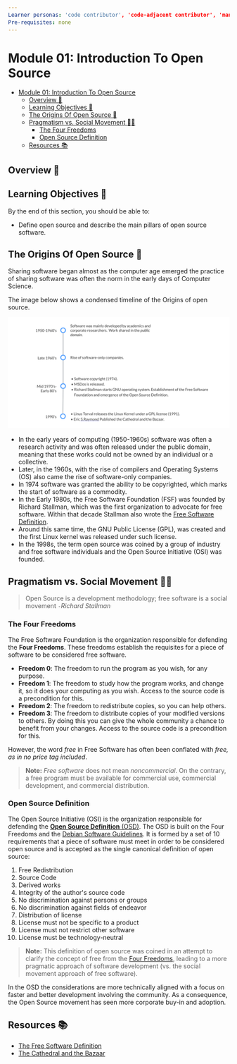 ```yaml
---
Learner personas: 'code contributor', 'code-adjacent contributor', 'manager/stakeholder'
Pre-requisites: none
---
```


# Module 01: Introduction To Open Source

- [Module 01: Introduction To Open Source](#module-01-introduction-to-open-source)
  - [Overview 🧭](#overview-)
  - [Learning Objectives 🧠](#learning-objectives-)
  - [The Origins Of Open Source 🌱](#the-origins-of-open-source-)
  - [Pragmatism vs. Social Movement ✊🏾](#pragmatism-vs-social-movement-)
    - [The Four Freedoms](#the-four-freedoms)
    - [Open Source Definition](#open-source-definition)
  - [Resources 📚](#resources-)

## Overview 🧭

## Learning Objectives 🧠

By the end of this section, you should be able to:

* Define open source and describe the main pillars of open source software.

## The Origins Of Open Source 🌱

Sharing software began almost as the computer age emerged the practice of sharing software was often the norm in the early days of Computer Science.

The image below shows a condensed timeline of the Origins of open source.

![Timeline of the Origins of open source](./images/OSS-early-timeline.svg)

* In the early years of computing (1950-1960s) software was often a research activity and was often released under the public domain, meaning that these works could not be owned by an individual or a collective.
* Later, in the 1960s, with the rise of compilers and Operating Systems (OS) also came the rise of software-only companies.
* In 1974 software was granted the ability to be copyrighted, which marks the start of software as a commodity.
* In the Early 1980s, the Free Software Foundation (FSF) was founded by Richard Stallman, which was the first organization to advocate for free software. Within that decade Stallman also wrote the [Free Software Definition][free-software-definition].
* Around this same time, the GNU Public License (GPL), was created and the first Linux kernel was released under such license.
* In the 1998s, the term open source was coined by a group of industry and free software individuals and the Open Source Initiative (OSI) was founded.

## Pragmatism vs. Social Movement ✊🏾

> Open Source is a development methodology; free software is a social movement
> `-`*Richard Stallman*

### The Four Freedoms

The Free Software Foundation is the organization responsible for defending the **Four Freedoms**. These freedoms establish the requisites for a piece of software to be considered free software.

* **Freedom 0**: The freedom to run the program as you wish, for any purpose.
* **Freedom 1**: The freedom to study how the program works, and change it, so it does your computing as you wish. Access to the source code is a precondition for this.
* **Freedom 2**: The freedom to redistribute copies, so you can help others.
* **Freedom 3**: The freedom to distribute copies of your modified versions to others. By doing this you can give the whole community a chance to benefit from your changes. Access to the source code is a precondition for this.

However, the word *free* in Free Software has often been conflated with *free, as in no price tag included*.

> **Note:**
> *Free software* does not mean *noncommercial*. On the contrary, a free program must be available for commercial use, commercial development, and commercial distribution.

### Open Source Definition

The Open Source Initiative (OSI) is the organization responsible for defending the [**Open Source Definition** (OSD)][OS-definition]. The OSD is built on the Four Freedoms and the [Debian Software Guidelines](https://www.debian.org/social_contract#guidelines). It is formed by a set of 10 requirements that a piece of software must meet in order to be considered open source and is accepted as the single canonical definition of open source:

1. Free Redistribution
2. Source Code
3. Derived works
4. Integrity of the author's source code
5. No discrimination against persons or groups
6. No discrimination against fields of endeavor
7. Distribution of license
8. License must not be specific to a product
9. License must not restrict other software
10. License must be technology-neutral

> **Note:**
> This definition of open source was coined in an attempt to clarify the concept of free from the [Four Freedoms](#the-four-freedoms), leading to a more pragmatic approach of software development (vs. the social movement approach of free software).

In the OSD the considerations are more technically aligned with a focus on faster and better development involving the community. As a consequence, the Open Source movement has seen more corporate buy-in and adoption.

## Resources 📚

* [The Free Software Definition][free-software-definition]
* [The Cathedral and the Bazaar][cathedral-and-bazaar]

<!-- reusable links -->
[free-software-definition]: https://www.gnu.org/philosophy/free-sw.en.html#four-freedoms
[cathedral-and-bazaar]: https://creatingaction.stanford.edu/pdf/cathedral-bazaar.pdf
[OS-definition]: https://opensource.org/osd-annotated